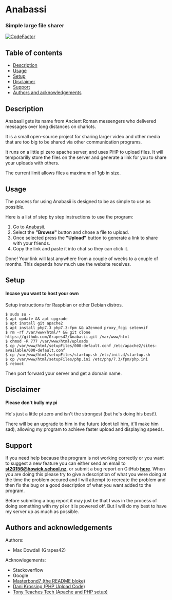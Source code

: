 # Anabassi
### Simple large file sharer
[![CodeFactor](https://www.codefactor.io/repository/github/grapes42/anabasii/badge)](https://www.codefactor.io/repository/github/grapes42/anabasii)

## Table of contents
- [Description](#description)
- [Usage](#usage)
- [Setup](#setup)
- [Disclaimer](#disclaimer)
- [Support](#support)
- [Authors and acknowledgements](#authors-and-acknowledgements)

## Description
Anabasii gets its name from Ancient Roman messengers who delivered messages over long distances on chariots.

It is a small open-source project for sharing larger video and other media that are too big to be shared via other communication programs.

It runs on a little pi zero apache server, and uses PHP to upload files. It will temporarilly store the files on the server and generate a link for you to share your uploads with others.

The current limit allows files a maximum of 1gb in size.

## Usage

The process for using Anabasii is designed to be as simple to use as possible.

Here is a list of step by step instructions to use the program:

1. Go to [Anabasii](http://anabasii.ddns.net).
2. Select the **"Browse"** button and chose a file to upload.
3. Once selected press the **"Upload"** button to generate a link to share with your friends.
4. Copy the link and paste it into chat so they can click it.

Done! Your link will last anywhere from a couple of weeks to a couple of months. This depends how much use the website receives.

## Setup

#### Incase you want to host your own

Setup instructions for Raspbian or other Debian distros.
```
$ sudo su -
$ apt update && apt upgrade
$ apt install git apache2
$ apt install php7.3 php7.3-fpm && a2enmod proxy_fcgi setenvif
$ rm -rf /var/www/html/* && git clone https://github.com/Grapes42/Anabasii.git /var/www/html
$ chmod -R 777 /var/www/html/uploads
$ cp /var/www/html/setupFiles/000-default.conf /etc/apache2/sites-available/000-default.conf
$ cp /var/www/html/setupFiles/startup.sh /etc/init.d/startup.sh
$ cp /var/www/html/setupFiles/php.ini /etc/php/7.3/fpm/php.ini
$ reboot
```
Then port forward your server and get a domain name.

## Disclaimer

#### Please don't bully my pi
He's just a little pi zero and isn't the strongest (but he's doing his best!).

There will be an upgrade to him in the future (dont tell him, it'll make him sad), allowing my program to achieve faster upload and displaying speeds.

## Support

If you need help because the program is not working correctly or you want to suggest a new feature you can either send an email to **st20156@howick.school.nz**, or submit a bug report on GitHub **[here](https://github.com/Grapes42/Anabasii/issues/new)**. When you are doing this please try to give a description of what you were doing at the time the problem occured and I will attempt to recreate the problem and then fix the bug or a good description of what you want added to the program.

Before submiting a bug report it may just be that I was in the process of doing something with my pi or it is powered off. But I will do my best to have my server up as much as possible.

## Authors and acknowledgements
Authors:
- Max Dowdall (Grapes42)

Acknowlegements:
- Stackoverflow
- Google
- [Masterbond7 (the README bloke)](https://github.com/Masterbond7)
- [Dani Krossing (PHP Upload Code)](https://www.youtube.com/channel/UCzyuZJ8zZ-Lhfnz41DG5qLw)
- [Tony Teaches Tech (Apache and PHP setup)](https://www.youtube.com/channel/UCWPJwoVXJhv0-ucr3pUs1dA)
